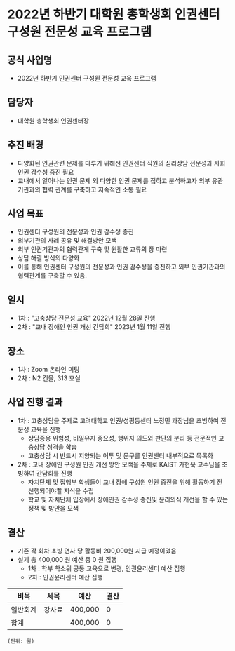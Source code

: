 ﻿2022년 하반기 대학원 총학생회 인권센터 구성원 전문성 교육 프로그램
===

## 공식 사업명
- 2022년 하반기 인권센터 구성원 전문성 교육 프로그램

## 담당자
- 대학원 총학생회 인권센터장

## 추진 배경
- 다양화된 인권관련 문제를 다루기 위해선 인권센터 직원의 심리상담 전문성과 사회 인권 감수성 증진 필요 
- 교내에서 일어나는 인권 문제 외 다양한 인권 문제를 접하고 분석하고자 외부 유관 기관과의 협력 관계를 구축하고 지속적인 소통 필요


## 사업 목표
-  인권센터 구성원의 전문성과 인권 감수성 증진 
-  외부기관의 사례 공유 및 해결방안 모색  
-  외부 인권기관과의 협력관계 구축 및 원활한 교류의 장 마련
-  상담 해결 방식의 다양화
- 이를 통해 인권센터 구성원의 전문성과 인권 감수성을 증진하고 외부 인권기관과의 협력관계를 구축할 수 있음.

## 일시
- 1차 : "고충상담 전문성 교육" 2022년 12월 28일 진행
- 2차 : "교내 장애인 인권 개선 간담회" 2023년 1월 11일 진행

## 장소
- 1차 : Zoom 온라인 미팅
- 2차 : N2 건물, 313 호실

## 사업 진행 결과
- 1차 : 고충상담을 주제로 고려대학교 인권/성평등센터 노정민 과장님을 초빙하여 전문성 교육을 진행
	- 상담종용 위험성, 비밀유지 중요성, 행위자 의도와 판단의 분리 등 전문적인 고충상담 성격을 학습
	- 고충상담 시 반드시 지양되는  어투 및 문구를 인권센터 내부적으로 목록화
- 2차 : 교내 장애인 구성원 인권 개선 방안 모색을 주제로 KAIST 가현욱 교수님을 초빙하여 간담회를 진행
	-	자치단체 및 집행부 학생들이 교내 장애 구성원 인권 증진을 위해 활동하기 전 선행되어야할 지식을 수립
	-	학교 및 자치단체 입장에서 장애인권 감수성 증진및 윤리의식 개선을 할 수 있는 정책 및 방안을 모색

## 결산
- 기존 각 회차 초빙 연사 당 활동비 200,000원 지급 예정이었음
- 실제 총  400,000 원 예산 중 0 원 집행
	- 1차 : 학부 학소위 공동 교육으로 변경, 인권윤리센터 예산 집행
	- 2차 : 인권윤리센터 예산 집행

|   비목  |  세목  |  예산  |   결산  |  
|---|---|---|---|
|   일반회계  |  강사료   |  400,000 |   0  |  
|   합계  |     |  400,000   |  0   |   
	(단위: 원)
